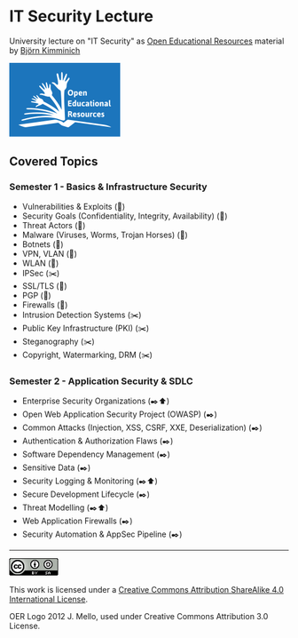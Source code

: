 # IT Security Lecture

University lecture on "IT Security" as
[Open Educational Resources](http://www.unesco.org/new/en/communication-and-information/access-to-knowledge/open-educational-resources/)
material by [Björn Kimminich](http://kimminich.de)

[![OER Logo 2012 J. Mello, used under Creative Commons Attribution 3.0 License](oer_logo.png)](http://www.unesco.org/new/en/communication-and-information/access-to-knowledge/open-educational-resources/)

## Covered Topics

### Semester 1 - Basics & Infrastructure Security

* Vulnerabilities & Exploits (:wrench:)
* Security Goals (Confidentiality, Integrity, Availability) (:wrench:)
* Threat Actors (:wrench:)
* Malware (Viruses, Worms, Trojan Horses) (:wrench:)
* Botnets (:wrench:)
* VPN, VLAN (:wrench:)
* WLAN (:wrench:)
* IPSec (:scissors:)
* SSL/TLS (:wrench:)
* PGP (:wrench:)
* Firewalls (:wrench:)
* Intrusion Detection Systems (:scissors:)
* Public Key Infrastructure (PKI) (:scissors:)
* Steganography (:scissors:)
* Copyright, Watermarking, DRM (:scissors:)

### Semester 2 - Application Security & SDLC

* Enterprise Security Organizations (:black_nib::arrow_up:)
* Open Web Application Security Project (OWASP) (:black_nib:)
* Common Attacks (Injection, XSS, CSRF, XXE, Deserialization)
  (:black_nib:)
* Authentication & Authorization Flaws (:black_nib:)
* Software Dependency Management (:black_nib:)
* Sensitive Data (:black_nib:)
* Security Logging & Monitoring (:black_nib::arrow_up:)
* Secure Development Lifecycle (:black_nib:)
* Threat Modelling (:black_nib::arrow_up:)
* Web Application Firewalls (:black_nib:)
* Security Automation & AppSec Pipeline (:black_nib:)

----

[![CC BY SA 4.0](cc_by-sa_4.0.png)](https://creativecommons.org/licenses/by-sa/4.0/)

This work is licensed under a
[Creative Commons Attribution ShareAlike 4.0 International License](https://creativecommons.org/licenses/by-sa/4.0/).

OER Logo 2012 J. Mello, used under Creative Commons Attribution 3.0
License.
